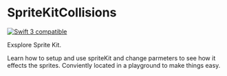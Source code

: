 # SpriteKitCollisions
<a href="https://developer.apple.com/swift"><img src="https://img.shields.io/badge/swift3-compatible-orange.svg?style=flat" alt="Swift 3 compatible" /></a>

Exsplore Sprite Kit.

Learn how to setup and use spriteKit and change parmeters to see how it effects the sprites. Conviently located in a playground to make things easy.

